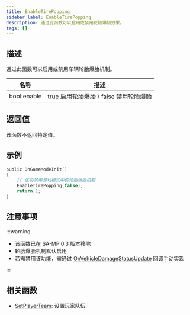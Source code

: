 ```yaml
---
title: EnableTirePopping
sidebar_label: EnableTirePopping
description: 通过此函数可以启用或禁用轮胎爆胎效果。
tags: []
---
```


## 描述

通过此函数可以启用或禁用车辆轮胎爆胎机制。

| 名称        | 描述                                   |
| ----------- | -------------------------------------- |
| bool:enable | true 启用轮胎爆胎 / false 禁用轮胎爆胎 |

## 返回值

该函数不返回特定值。

## 示例

```c
public OnGameModeInit()
{
    // 这将禁用游戏模式中的轮胎爆胎机制
    EnableTirePopping(false);
    return 1;
}
```

## 注意事项

:::warning

- 该函数已在 SA-MP 0.3 版本移除
- 轮胎爆胎机制默认启用
- 若需禁用该功能，需通过 [OnVehicleDamageStatusUpdate](../callbacks/OnVehicleDamageStatusUpdate) 回调手动实现

:::

## 相关函数

- [SetPlayerTeam](SetPlayerTeam): 设置玩家队伍
